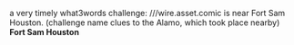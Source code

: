 a very timely what3words challenge:
///wire.asset.comic is near Fort Sam Houston. (challenge name clues to the Alamo, which took place nearby)
**Fort Sam Houston**
